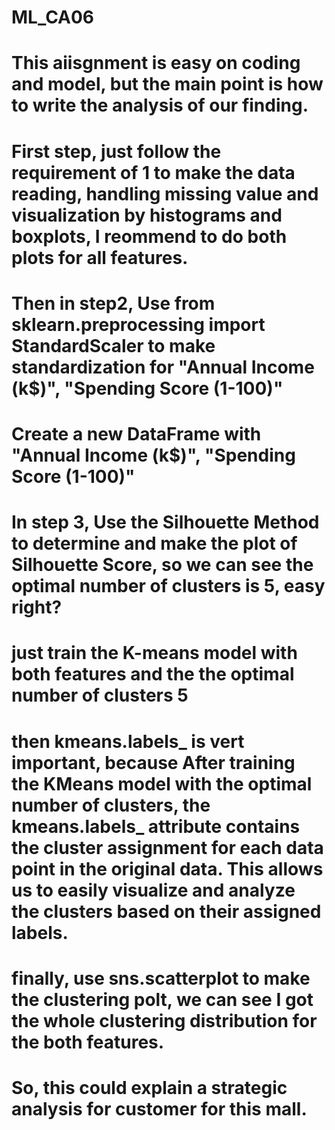 # ML_CA06
# This aiisgnment is easy on coding and model, but the main point is how to write the analysis of our finding.
# First step, just follow the requirement of 1 to make the data reading, handling missing value and visualization by histograms and boxplots, I reommend to do both plots  for all features.
# Then in step2, Use from sklearn.preprocessing import StandardScaler to make standardization for "Annual Income (k$)", "Spending Score (1-100)"
# Create a new DataFrame with "Annual Income (k$)", "Spending Score (1-100)"
# In step 3,  Use the Silhouette Method to determine and make the plot of Silhouette Score, so we can see the optimal number of clusters is 5, easy right?
# just train the K-means model with both features and the the optimal number of clusters 5
# then kmeans.labels_ is vert important, because After training the KMeans model with the optimal number of clusters, the kmeans.labels_ attribute contains the cluster assignment for each data point in the original data. This allows us to easily visualize and analyze the clusters based on their assigned labels.
# finally, use sns.scatterplot to make the clustering polt, we can see I got the whole clustering distribution for the both features.
# So, this could explain a strategic analysis for customer for this mall.
